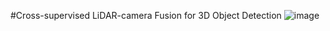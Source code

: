 #Cross-supervised LiDAR-camera Fusion for 3D Object Detection
![image](https://github.com/user-attachments/assets/59d30665-1ec0-428c-9352-6fa7cf19773e)
